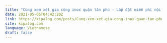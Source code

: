 ```yaml
---
title: "Cùng xem xét gia công inox quận tân phú - Lắp đặt miễn phí nội thành"
date: 2021-05-06T04:42:20Z
link: https://kipalog.com/posts/Cung-xem-xet-gia-cong-inox-quan-tan-phu---Lap-dat-mien-phi-noi-thanh?utm_medium=RSS&utm_source=news.12bit.vn
site: kipalog.com
language: Vietnamese
draft: false
---
```

